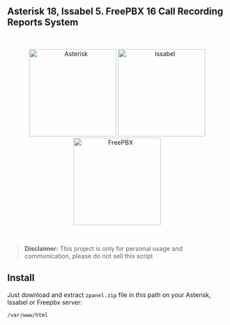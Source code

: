 ## Asterisk 18, Issabel 5. FreePBX 16 Call Recording Reports System
<br />
<p align="center">
  <a href="#"><img width="200" src="https://res.cloudinary.com/dhxnzsffg/image/upload/v1726623277/img/2024-09/qarndu6qzv8xbaunmu22.png" alt="Asterisk"></a>
  <a href="#"><img width="200" src="https://res.cloudinary.com/dhxnzsffg/image/upload/v1726623111/img/2024-09/r6du41plst3vl6a6zc74.png" alt="Issabel"></a>
  <a href="#"><img width="200" src="https://res.cloudinary.com/dhxnzsffg/image/upload/v1726623325/img/2024-09/p79vjhwyxupstxkeobp9.png" alt="FreePBX"></a>
</p>
<br />

> **Disclaimer:** This project is only for personal usage and communication, please do not sell this script

## Install 
Just download and extract `zpanel.zip` file in this path on your Asterisk, Issabel or Freepbx server:

```
/var/www/html
```
